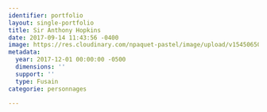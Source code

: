 ```yaml
---
identifier: portfolio
layout: single-portfolio
title: Sir Anthony Hopkins
date: 2017-09-14 11:43:56 -0400
image: https://res.cloudinary.com/npaquet-pastel/image/upload/v1545065057/DSC03250.jpg
metadata:
  year: 2017-12-01 00:00:00 -0500
  dimensions: ''
  support: ''
  type: Fusain
categorie: personnages

---
```

